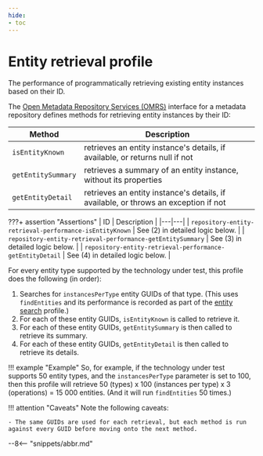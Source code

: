 ```yaml
---
hide:
- toc
---
```


<!-- SPDX-License-Identifier: CC-BY-4.0 -->
<!-- Copyright Contributors to the Egeria project. -->

# Entity retrieval profile

The performance of programmatically retrieving existing entity instances based on their ID.

The [Open Metadata Repository Services (OMRS)](./services/omrs) interface for a metadata repository defines methods for retrieving entity instances by their ID:

| Method | Description |
|---|---|
| `isEntityKnown` | retrieves an entity instance's details, if available, or returns null if not |
| `getEntitySummary` | retrieves a summary of an entity instance, without its properties |
| `getEntityDetail` | retrieves an entity instance's details, if available, or throws an exception if not |

???+ assertion "Assertions"
    | ID | Description |
    |---|---|
    | `repository-entity-retrieval-performance-isEntityKnown` | See (2) in detailed logic below. |
    | `repository-entity-retrieval-performance-getEntitySummary` | See (3) in detailed logic below. |
    | `repository-entity-retrieval-performance-getEntityDetail` | See (4) in detailed logic below. |

For every entity type supported by the technology under test, this profile does the following (in order):

1. Searches for `instancesPerType` entity GUIDs of that type. (This uses `findEntities` and its performance is recorded as part of the [entity search](entity-search.md) profile.)
1. For each of these entity GUIDs, `isEntityKnown` is called to retrieve it.
1. For each of these entity GUIDs, `getEntitySummary` is then called to retrieve its summary.
1. For each of these entity GUIDs, `getEntityDetail` is then called to retrieve its details.

!!! example "Example"
    So, for example, if the technology under test supports 50 entity types, and the `instancesPerType` parameter is set to 100, then this profile will retrieve 50 (types) x 100 (instances per type) x 3 (operations) = 15 000 entities. (And it will run `findEntities` 50 times.)

!!! attention "Caveats"
    Note the following caveats:

    - The same GUIDs are used for each retrieval, but each method is run against every GUID before moving onto the next method.

--8<-- "snippets/abbr.md"
